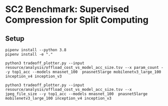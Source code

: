 # SC2 Benchmark: Supervised Compression for Split Computing

## Setup
```shell
pipenv install --python 3.8
pipenv install -e "."
```


```shell
python3 tradeoff_plotter.py --input resource/analysis/offload_cost_vs_model_acc_size.tsv --x param_count --y top1_acc --models mnasnet_100  pnasnet5large mobilenetv3_large_100 inception_v4 inception_v3

python3 tradeoff_plotter.py --input resource/analysis/offload_cost_vs_model_acc_size.tsv --x jpeg_file_size --y top1_acc --models mnasnet_100  pnasnet5large mobilenetv3_large_100 inception_v4 inception_v3
```
